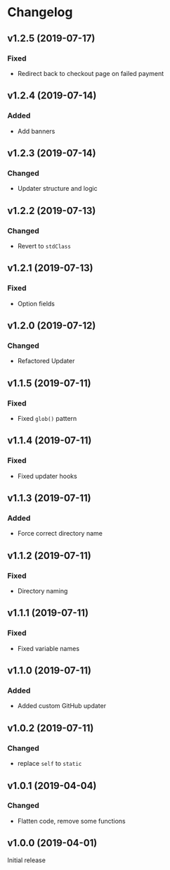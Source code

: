 # Changelog

## v1.2.5 (2019-07-17)
### Fixed
- Redirect back to checkout page on failed payment

## v1.2.4 (2019-07-14)
### Added
- Add banners

## v1.2.3 (2019-07-14)
### Changed
- Updater structure and logic

## v1.2.2 (2019-07-13)
### Changed
- Revert to `stdClass`

## v1.2.1 (2019-07-13)
### Fixed
- Option fields

## v1.2.0 (2019-07-12)
### Changed
- Refactored Updater

## v1.1.5 (2019-07-11)
### Fixed
- Fixed `glob()` pattern

## v1.1.4 (2019-07-11)
### Fixed
- Fixed updater hooks

## v1.1.3 (2019-07-11)
### Added
- Force correct directory name

## v1.1.2 (2019-07-11)
### Fixed
- Directory naming

## v1.1.1 (2019-07-11)
### Fixed
- Fixed variable names

## v1.1.0 (2019-07-11)
### Added
- Added custom GitHub updater

## v1.0.2 (2019-07-11)
### Changed
- replace `self` to `static`

## v1.0.1 (2019-04-04)
### Changed
- Flatten code, remove some functions

## v1.0.0 (2019-04-01)
Initial release
